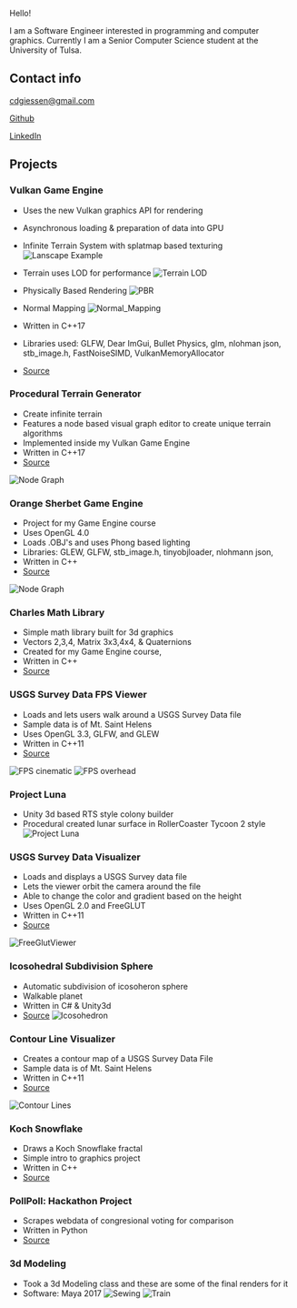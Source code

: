 Hello! 

I am a Software Engineer interested in programming and computer graphics. Currently I am a Senior Computer Science student at the University of Tulsa. 


## Contact info

cdgiessen@gmail.com

[Github](https://github.com/cdgiessen)

[LinkedIn](https://www.linkedin.com/in/charles-giessen-22976411a/)

## Projects

### Vulkan Game Engine

 * Uses the new Vulkan graphics API for rendering
 * Asynchronous loading & preparation of data into GPU 
 * Infinite Terrain System with splatmap based texturing
 ![Lanscape Example](/images/Siggraph_lanscape2.jpg)
     
 * Terrain uses LOD for performance	
 ![Terrain LOD](/images/siggraph_terrain_lod.jpg)
     
 * Physically Based Rendering
 ![PBR](/images/PBR_materials.jpg)

 * Normal Mapping 
 ![Normal_Mapping](/images/NormalMapping.jpg)

 * Written in C++17
 * Libraries used: GLFW, Dear ImGui, Bullet Physics, glm, nlohman json, stb_image.h, FastNoiseSIMD, VulkanMemoryAllocator
 * [Source](https://github.com/cdgiessen/VulkanRenderer)


### Procedural Terrain Generator
 * Create infinite terrain 
 * Features a node based visual graph editor to create unique terrain algorithms
 * Implemented inside my Vulkan Game Engine
 * Written in C++17
 * [Source](https://github.com/cdgiessen/VulkanRenderer/tree/master/src/gui)
 
 ![Node Graph](/images/Siggraph_node_graph.jpg)
 
### Orange Sherbet Game Engine
 * Project for my Game Engine course
 * Uses OpenGL 4.0
 * Loads .OBJ's and uses Phong based lighting
 * Libraries: GLEW, GLFW, stb_image.h, tinyobjloader, nlohmann json,
 * Written in C++
 * [Source](https://github.com/cdgiessen/OrangeSherbetGameEngine)
 
 ![Node Graph](/images/OSGE_lighting.jpg)


### Charles Math Library
 * Simple math library built for 3d graphics
 * Vectors 2,3,4, Matrix 3x3,4x4, & Quaternions
 * Created for my Game Engine course,
 * Written in C++
 * [Source](https://github.com/cdgiessen/cml)
 
### USGS Survey Data FPS Viewer
 * Loads and lets users walk around a USGS Survey Data file
 * Sample data is of Mt. Saint Helens
 * Uses OpenGL 3.3, GLFW, and GLEW
 * Written in C++11
 * [Source](https://github.com/cdgiessen/TerrainExplorer)
 
 ![FPS cinematic](/images/TerrainFPS_cinematic.jpg)
 ![FPS overhead](/images/TerrainFPS_overhead.jpg)

### Project Luna
 * Unity 3d based RTS style colony builder
 * Procedural created lunar surface in RollerCoaster Tycoon 2 style
 ![Project Luna](/images/ProjectLuna_RC2_style.jpg)


### USGS Survey Data Visualizer
 * Loads and displays a USGS Survey data file
 * Lets the viewer orbit the camera around the file
 * Able to change the color and gradient based on the height
 * Uses OpenGL 2.0 and FreeGLUT
 * Written in C++11
 * [Source](https://github.com/cdgiessen/FreeGlut-Terrain-Visualizer)

 ![FreeGlutViewer](/images/FreeGlutViewer.png)

### Icosohedral Subdivision Sphere
 * Automatic subdivision of icosoheron sphere
 * Walkable planet
 * Written in C# & Unity3d
 * [Source](https://github.com/cdgiessen/InnerEarth)
 ![Icosohedron](/images/SubdividingIcosohedron.jpg)

### Contour Line Visualizer
 * Creates a contour map of a USGS Survey Data File
 * Sample data is of Mt. Saint Helens
 * Written in C++11
 * [Source](https://github.com/cdgiessen/ContourLines)

 ![Contour Lines](/images/contour_lines.png)


### Koch Snowflake
 * Draws a Koch Snowflake fractal
 * Simple intro to graphics project
 * Written in C++
 * [Source](https://github.com/cdgiessen/KochSnowflake) 

### PollPoll: Hackathon Project
 * Scrapes webdata of congresional voting for comparison
 * Written in Python
 * [Source](https://github.com/cdgiessen/pollpoll)
 
### 3d Modeling 
 * Took a 3d Modeling class and these are some of the final renders for it
 * Software: Maya 2017
 ![Sewing](/images/maya_sewing_render.jpg)
 ![Train](/images/Maya_train_render.jpg)



 


